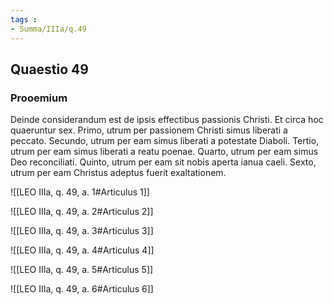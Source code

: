 ```yaml
---
tags : 
- Summa/IIIa/q.49
---
```


## Quaestio 49

### Prooemium

Deinde considerandum est de ipsis effectibus passionis Christi. Et circa hoc quaeruntur sex. Primo, utrum per passionem Christi simus liberati a peccato. Secundo, utrum per eam simus liberati a potestate Diaboli. Tertio, utrum per eam simus liberati a reatu poenae. Quarto, utrum per eam simus Deo reconciliati. Quinto, utrum per eam sit nobis aperta ianua caeli. Sexto, utrum per eam Christus adeptus fuerit exaltationem.

![[LEO IIIa, q. 49, a. 1#Articulus 1]]

![[LEO IIIa, q. 49, a. 2#Articulus 2]]

![[LEO IIIa, q. 49, a. 3#Articulus 3]]

![[LEO IIIa, q. 49, a. 4#Articulus 4]]

![[LEO IIIa, q. 49, a. 5#Articulus 5]]

![[LEO IIIa, q. 49, a. 6#Articulus 6]]

